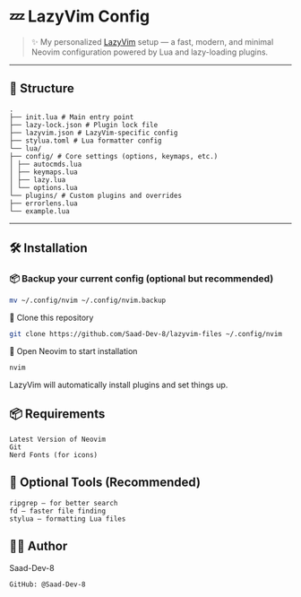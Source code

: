 # 💤 LazyVim Config

> ✨ My personalized [LazyVim](https://github.com/LazyVim/LazyVim) setup — a fast, modern, and minimal Neovim configuration powered by Lua and lazy-loading plugins.

---

## 📁 Structure
```
.
├── init.lua # Main entry point
├── lazy-lock.json # Plugin lock file
├── lazyvim.json # LazyVim-specific config
├── stylua.toml # Lua formatter config
└── lua/
├── config/ # Core settings (options, keymaps, etc.)
│ ├── autocmds.lua
│ ├── keymaps.lua
│ ├── lazy.lua
│ └── options.lua
└── plugins/ # Custom plugins and overrides
├── errorlens.lua
└── example.lua
```

---

## 🛠️ Installation

### 📦 Backup your current config (optional but recommended)

```bash
mv ~/.config/nvim ~/.config/nvim.backup
```
🧩 Clone this repository
```bash
git clone https://github.com/Saad-Dev-8/lazyvim-files ~/.config/nvim
```
🔄 Open Neovim to start installation
```bash
nvim
```
LazyVim will automatically install plugins and set things up.

## 📦 Requirements

    Latest Version of Neovim
    Git
    Nerd Fonts (for icons)
  
## 🔧 Optional Tools (Recommended)

    ripgrep – for better search
    fd – faster file finding
    stylua – formatting Lua files
    
## 🧑‍💻 Author

Saad-Dev-8

    GitHub: @Saad-Dev-8
